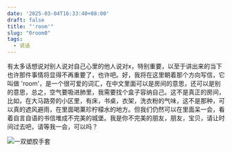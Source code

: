 ```yaml
---
date: '2025-03-04T16:33:40+08:00'
draft: false
title: "'room'"
slug: "0room0"
tags:
  - 说话
---
```


有太多话想说对别人说对自己心里的他人说对x，特别重要，以至于讲出来的当下也许那件事情将显得不再重要了，也许吧。好，我将在这里朝着那个方向写信，它叫做 'room'，是一个很可爱的词汇，在中文里面可以是房间的意思，还可以是别的意思，总之，空气要吸进肺里，我需要找个盒子容纳自己。这不是真正的房间，比如，在大马路旁的小区里，有床，书桌，衣架，洗衣粉的气味，这不是那种，可以真的遮风避雨，在里面喝菓珍柠檬水的地方。但我们仍然可以在里面呆一会，看着自言自语的书信堆成不完美的城堡。我是你不完美的朋友，朋友，宝贝，请让时间过去吧，请等我一会，可以吗？


![一双塑胶手套](https://pic.superbed.cc/item/67c6bb07f688033adbdabfee.jpg)
